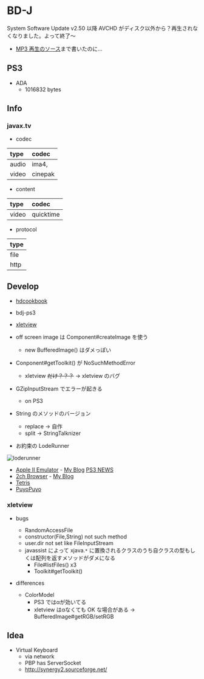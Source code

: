 # BD-J #

System Software Update v2.50 以降 AVCHD がディスク以外から？再生されなくなりました。よって終了〜

  * [MP3 再生のソース](https://github.com/umjammer/vavi-sound-bdj)まで書いたのに...

## PS3 ##

  * ADA
    * 1016832 bytes
## Info ##

### javax.tv ###

  * codec

|type|codec|
|:---|:----|
|audio|ima4, |
|video|cinepak|

  * content

|type|codec|
|:---|:----|
|video|quicktime|

  * protocol

|type|
|:---|
|file|
|http|

## Develop ##

  * [hdcookbook](https://hdcookbook.dev.java.net/)
  * bdj-ps3
  * [xletview](http://xletview.sourceforge.net/)

  * off screen image は Component#createImage を使う
    * new BufferedImage() はダメっぽい
  * Conponent#getToolkit() が NoSuchMethodError
    * xletview ~~だけ？？？~~ → xletview のバグ
  * GZipInputStream でエラーが起きる
    * on PS3
  * String のメソッドのバージョン
    * replace → 自作
    * split → StringTalknizer

  * お約束の LodeRunner

![loderunner](https://lh3.googleusercontent.com/pw/AM-JKLVKI-b4pdQpmiWKGBRW7OSpV7E015pAWJVl1knAoygWs3leXJ1ZPZrKlMH-TYzSRjVtNj6m6tZ66Bc9qCkcFYYaUTfPmsyQ8lhC2WxWU4kD5uOQQzUcGlXs3FPRO1KZHLss7VapoxtUBvhEyBMPiWZ-=w692-h418-no?authuser=0)

  * [Apple II Emulator](https://github.com/umjammer/vavi-apps-appleii-bdj) - [My Blog](http://vavivavi.blogspot.com/2008/09/bd-j-appleii-emulator-bd-j-nes-apple-ii.html) [PS3 NEWS](http://www.ps3news.com/forums/playstation-3-news/playstation-3-bd-j-apple-ii-emulator-released-100986.html)
  * [2ch Browser](https://github.com/umjammer/vavi-apps-mona-bdj) - [My Blog](http://vavivavi.blogspot.com/2008/09/blog-ps3-homebrew-bd-j-2ch-ps3-bd-j-2ch.html)
  * [Tetris](https://github.com/umjammer/vavi-games-tetris-bdj)
  * [PuyoPuyo](https://github.com/umjammer/vavi-games-puyo-bdj)

### xletview ###

  * bugs
    * RandomAccessFile
    * constructor(File,String) not such method
    * user.dir not set like FileInputStream
    * javassist によって xjava.`*` に置換されるクラスのうち自クラスの型もしくは配列を返すメソッドがダメになる
      * File#listFiles() x3
      * Toolkit#getToolkit()

  * differences
    * ColorModel
      * PS3 ではαが効いてる
      * xletview はαなくても OK な場合がある -> BufferedImage#getRGB/setRGB

## Idea ##

  * Virtual Keyboard
    * via network
    * PBP has ServerSocket
    * http://synergy2.sourceforge.net/

